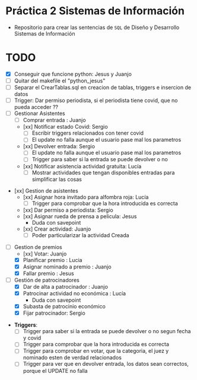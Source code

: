# Práctica 2 Sistemas de Información

* Repositorio para crear las sentencias de `SQL` de Diseño y Desarrollo Sistemas de Información

# TODO

* [x] Conseguir que funcione python: Jesus y Juanjo
* [ ] Quitar del makefile el "python_jesus"
* [ ] Separar el CrearTablas.sql en creacion de tablas, triggers e insercion de datos
* [ ] Trigger: Dar permiso periodista, si el periodista tiene covid, que no pueda acceder ??
* [ ] Gestionar Asistentes
    * [ ] Comprar entrada : Juanjo
    * [xx] Notificar estado Covid: Sergio
        * [ ] Escribir triggers relacionados con tener covid
        * [ ] El update no falla aunque el usuario pase mal los parametros
    * [xx] Devolver entrada: Sergio
        * [ ] El update no falla aunque el usuario pase mal los parametros
        * [ ] Trigger para saber si la entrada se puede devolver o no
    * [xx] Notificar asistencia actividad gratuita: Lucía
        * [ ] Mostrar actividades que tengan disponibles entradas para simplificar las cosas
* [xx] Gestion de asistentes
    * [xx] Asignar hora invitado para alfombra roja: Lucía
        * [ ] Trigger para comprobar que la hora introducida es correcta
    * [xx] Dar permiso a periodista: Sergio
    * [xx] Asignar rueda de prensa a pelicula: Jesus
        * Duda con savepoint
    * [xx] Crear actividad: Juanjo
      * [ ] Poder particularizar la actividad Creada
* [ ] Gestion de premios
	* [xx] Votar: Juanjo
	* [x] Planificar premio : Lucia
	* [x] Asignar nominado a premio : Juanjo
	* [x] Fallar premio : Jesus
* [ ] Gestión de patrocinadores
	* [x] Dar de alta a patrocinador : Juanjo
	* [x] Patrocinar actividad no económica : Lucía
        * Duda con savepoint
	* [x] Subasta de patrocinio económico
	* [x] Fijar patrocinador: Sergio

* **Triggers**:
    * [ ] Trigger para saber si la entrada se puede devolver o no segun fecha y covid
    * [ ] Trigger para comprobar que la hora introducida es correcta
    * [ ] Trigger para comprobar en votar, que la categoria, el juez y nominado esten de verdad relacionados
    * [ ] Trigger para ver que en devolver entrada, los datos sean correctos, porque el UPDATE no falla

